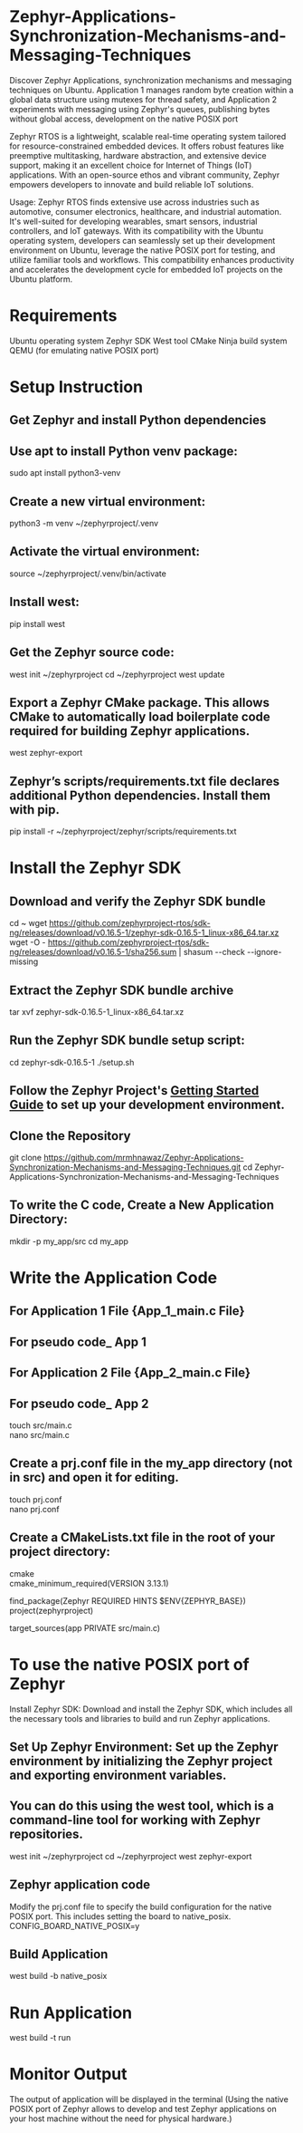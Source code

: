 # Zephyr-Applications-Synchronization-Mechanisms-and-Messaging-Techniques
Discover Zephyr Applications, synchronization mechanisms and messaging techniques on Ubuntu. Application 1 manages random byte creation within a global data structure using mutexes for thread safety, and Application 2 experiments with messaging using Zephyr's queues, publishing bytes without global access, development on the native POSIX port

Zephyr RTOS is a lightweight, scalable real-time operating system tailored for resource-constrained embedded devices. It offers robust features like preemptive multitasking, hardware abstraction, and extensive device support, making it an excellent choice for Internet of Things (IoT) applications. With an open-source ethos and vibrant community, Zephyr empowers developers to innovate and build reliable IoT solutions.

Usage:
Zephyr RTOS finds extensive use across industries such as automotive, consumer electronics, healthcare, and industrial automation. It's well-suited for developing wearables, smart sensors, industrial controllers, and IoT gateways. With its compatibility with the Ubuntu operating system, developers can seamlessly set up their development environment on Ubuntu, leverage the native POSIX port for testing, and utilize familiar tools and workflows. This compatibility enhances productivity and accelerates the development cycle for embedded IoT projects on the Ubuntu platform.

# Requirements
Ubuntu operating system
Zephyr SDK
West tool
CMake
Ninja build system
QEMU (for emulating native POSIX port)

# Setup Instruction

## Get Zephyr and install Python dependencies

## Use apt to install Python venv package:
 sudo apt install python3-venv

## Create a new virtual environment:
 python3 -m venv ~/zephyrproject/.venv

## Activate the virtual environment:
source ~/zephyrproject/.venv/bin/activate

## Install west:
pip install west

## Get the Zephyr source code:
west init ~/zephyrproject
cd ~/zephyrproject
west update

## Export a Zephyr CMake package. This allows CMake to automatically load boilerplate code required for building Zephyr applications.
west zephyr-export

## Zephyr’s scripts/requirements.txt file declares additional Python dependencies. Install them with pip.
pip install -r ~/zephyrproject/zephyr/scripts/requirements.txt

# Install the Zephyr SDK

## Download and verify the Zephyr SDK bundle
cd ~
wget https://github.com/zephyrproject-rtos/sdk-ng/releases/download/v0.16.5-1/zephyr-sdk-0.16.5-1_linux-x86_64.tar.xz
wget -O - https://github.com/zephyrproject-rtos/sdk-ng/releases/download/v0.16.5-1/sha256.sum | shasum --check --ignore-missing

## Extract the Zephyr SDK bundle archive
tar xvf zephyr-sdk-0.16.5-1_linux-x86_64.tar.xz

## Run the Zephyr SDK bundle setup script:
cd zephyr-sdk-0.16.5-1
./setup.sh

## Follow the Zephyr Project's [Getting Started Guide](https://docs.zephyrproject.org/latest/getting_started/index.html) to set up your development environment.

## Clone the Repository
git clone https://github.com/mrmhnawaz/Zephyr-Applications-Synchronization-Mechanisms-and-Messaging-Techniques.git
cd Zephyr-Applications-Synchronization-Mechanisms-and-Messaging-Techniques

## To write the C code, Create a New Application Directory:
mkdir -p my_app/src
cd my_app

# Write the Application Code
## For Application 1 File {App_1_main.c File}
## For pseudo code_ App 1
## For Application 2 File {App_2_main.c File}
## For pseudo code_ App 2

touch src/main.c  
nano src/main.c

## Create a prj.conf file in the my_app directory (not in src) and open it for editing.

touch prj.conf  
nano prj.conf

## Create a CMakeLists.txt file in the root of your project directory:
   cmake  
   cmake_minimum_required(VERSION 3.13.1)  

   find_package(Zephyr REQUIRED HINTS $ENV{ZEPHYR_BASE})  
   project(zephyrproject)

   target_sources(app PRIVATE src/main.c)

# To use the native POSIX port of Zephyr
Install Zephyr SDK: Download and install the Zephyr SDK, which includes all the necessary tools and libraries to build and run Zephyr applications.

## Set Up Zephyr Environment: Set up the Zephyr environment by initializing the Zephyr project and exporting environment variables. 
## You can do this using the west tool, which is a command-line tool for working with Zephyr repositories.
west init ~/zephyrproject
cd ~/zephyrproject
west zephyr-export

## Zephyr application code

Modify the prj.conf file to specify the build configuration for the native POSIX port. This includes setting the board to native_posix.
CONFIG_BOARD_NATIVE_POSIX=y

## Build Application
west build -b native_posix

# Run Application
west build -t run

# Monitor Output 
The output of application will be displayed in the terminal
(Using the native POSIX port of Zephyr allows to develop and test Zephyr applications on your host machine without the need for physical hardware.)
